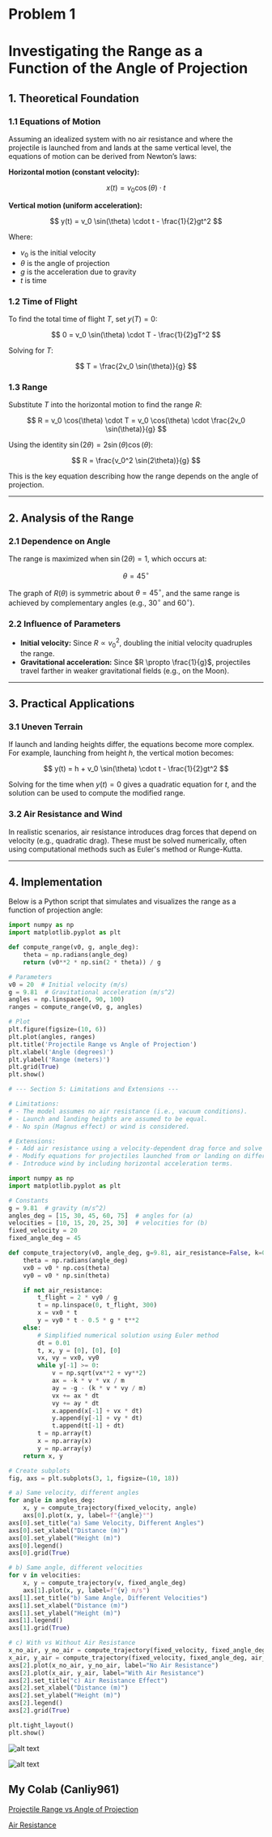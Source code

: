 # Problem 1
# Investigating the Range as a Function of the Angle of Projection

## 1. Theoretical Foundation

### 1.1 Equations of Motion

Assuming an idealized system with no air resistance and where the projectile is launched from and lands at the same vertical level, the equations of motion can be derived from Newton’s laws:  

**Horizontal motion (constant velocity):**

$$
x(t) = v_0 \cos(\theta) \cdot t
$$

**Vertical motion (uniform acceleration):**

$$
y(t) = v_0 \sin(\theta) \cdot t - \frac{1}{2}gt^2
$$

Where:

- $v_0$ is the initial velocity  
- $\theta$ is the angle of projection  
- $g$ is the acceleration due to gravity  
- $t$ is time  

### 1.2 Time of Flight

To find the total time of flight $T$, set $y(T) = 0$:

$$
0 = v_0 \sin(\theta) \cdot T - \frac{1}{2}gT^2
$$

Solving for $T$:

$$
T = \frac{2v_0 \sin(\theta)}{g}
$$

### 1.3 Range

Substitute $T$ into the horizontal motion to find the range $R$:

$$
R = v_0 \cos(\theta) \cdot T = v_0 \cos(\theta) \cdot \frac{2v_0 \sin(\theta)}{g}
$$

Using the identity $\sin(2\theta) = 2 \sin(\theta) \cos(\theta)$:

$$
R = \frac{v_0^2 \sin(2\theta)}{g}
$$

This is the key equation describing how the range depends on the angle of projection.

---

## 2. Analysis of the Range

### 2.1 Dependence on Angle

The range is maximized when $\sin(2\theta) = 1$, which occurs at:

$$
\theta = 45^\circ
$$

The graph of $R(\theta)$ is symmetric about $\theta = 45^\circ$, and the same range is achieved by complementary angles (e.g., $30^\circ$ and $60^\circ$).

### 2.2 Influence of Parameters

- **Initial velocity:** Since $R \propto v_0^2$, doubling the initial velocity quadruples the range.
- **Gravitational acceleration:** Since $R \propto \frac{1}{g}$, projectiles travel farther in weaker gravitational fields (e.g., on the Moon).

---

## 3. Practical Applications

### 3.1 Uneven Terrain

If launch and landing heights differ, the equations become more complex. For example, launching from height $h$, the vertical motion becomes:

$$
y(t) = h + v_0 \sin(\theta) \cdot t - \frac{1}{2}gt^2
$$

Solving for the time when $y(t) = 0$ gives a quadratic equation for $t$, and the solution can be used to compute the modified range.

### 3.2 Air Resistance and Wind

In realistic scenarios, air resistance introduces drag forces that depend on velocity (e.g., quadratic drag). These must be solved numerically, often using computational methods such as Euler's method or Runge-Kutta.

---

## 4. Implementation

Below is a Python script that simulates and visualizes the range as a function of projection angle:

```python
import numpy as np
import matplotlib.pyplot as plt

def compute_range(v0, g, angle_deg):
    theta = np.radians(angle_deg)
    return (v0**2 * np.sin(2 * theta)) / g

# Parameters
v0 = 20  # Initial velocity (m/s)
g = 9.81  # Gravitational acceleration (m/s^2)
angles = np.linspace(0, 90, 100)
ranges = compute_range(v0, g, angles)

# Plot
plt.figure(figsize=(10, 6))
plt.plot(angles, ranges)
plt.title('Projectile Range vs Angle of Projection')
plt.xlabel('Angle (degrees)')
plt.ylabel('Range (meters)')
plt.grid(True)
plt.show()

# --- Section 5: Limitations and Extensions ---

# Limitations:
# - The model assumes no air resistance (i.e., vacuum conditions).
# - Launch and landing heights are assumed to be equal.
# - No spin (Magnus effect) or wind is considered.

# Extensions:
# - Add air resistance using a velocity-dependent drag force and solve numerically.
# - Modify equations for projectiles launched from or landing on different elevations.
# - Introduce wind by including horizontal acceleration terms.
```

```python
import numpy as np
import matplotlib.pyplot as plt

# Constants
g = 9.81  # gravity (m/s^2)
angles_deg = [15, 30, 45, 60, 75]  # angles for (a)
velocities = [10, 15, 20, 25, 30]  # velocities for (b)
fixed_velocity = 20
fixed_angle_deg = 45

def compute_trajectory(v0, angle_deg, g=9.81, air_resistance=False, k=0.1, m=1.0):
    theta = np.radians(angle_deg)
    vx0 = v0 * np.cos(theta)
    vy0 = v0 * np.sin(theta)

    if not air_resistance:
        t_flight = 2 * vy0 / g
        t = np.linspace(0, t_flight, 300)
        x = vx0 * t
        y = vy0 * t - 0.5 * g * t**2
    else:
        # Simplified numerical solution using Euler method
        dt = 0.01
        t, x, y = [0], [0], [0]
        vx, vy = vx0, vy0
        while y[-1] >= 0:
            v = np.sqrt(vx**2 + vy**2)
            ax = -k * v * vx / m
            ay = -g - (k * v * vy / m)
            vx += ax * dt
            vy += ay * dt
            x.append(x[-1] + vx * dt)
            y.append(y[-1] + vy * dt)
            t.append(t[-1] + dt)
        t = np.array(t)
        x = np.array(x)
        y = np.array(y)
    return x, y

# Create subplots
fig, axs = plt.subplots(3, 1, figsize=(10, 18))

# a) Same velocity, different angles
for angle in angles_deg:
    x, y = compute_trajectory(fixed_velocity, angle)
    axs[0].plot(x, y, label=f"{angle}°")
axs[0].set_title("a) Same Velocity, Different Angles")
axs[0].set_xlabel("Distance (m)")
axs[0].set_ylabel("Height (m)")
axs[0].legend()
axs[0].grid(True)

# b) Same angle, different velocities
for v in velocities:
    x, y = compute_trajectory(v, fixed_angle_deg)
    axs[1].plot(x, y, label=f"{v} m/s")
axs[1].set_title("b) Same Angle, Different Velocities")
axs[1].set_xlabel("Distance (m)")
axs[1].set_ylabel("Height (m)")
axs[1].legend()
axs[1].grid(True)

# c) With vs Without Air Resistance
x_no_air, y_no_air = compute_trajectory(fixed_velocity, fixed_angle_deg, air_resistance=False)
x_air, y_air = compute_trajectory(fixed_velocity, fixed_angle_deg, air_resistance=True)
axs[2].plot(x_no_air, y_no_air, label="No Air Resistance")
axs[2].plot(x_air, y_air, label="With Air Resistance")
axs[2].set_title("c) Air Resistance Effect")
axs[2].set_xlabel("Distance (m)")
axs[2].set_ylabel("Height (m)")
axs[2].legend()
axs[2].grid(True)

plt.tight_layout()
plt.show()
```

![alt text](image.png)

![alt text](image-1.png)

## My Colab (Canliy961)

[Projectile Range vs Angle of Projection](https://colab.research.google.com/drive/1zub6JQdK1DkVS4CyWHUYSn65Y6caYdtk?usp=sharing)

[Air Resistance](https://colab.research.google.com/drive/1-LY1_obgdUI8-Xdt-vc6DoB6PndG1GYe)
